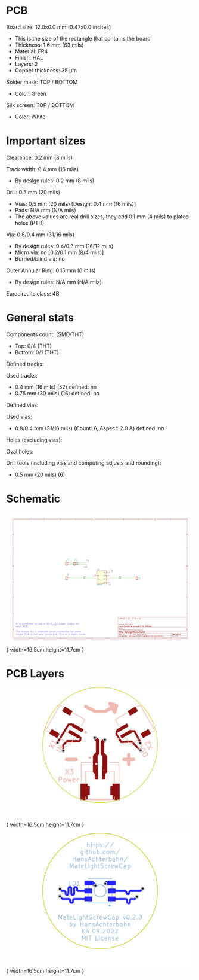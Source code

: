# PCB

Board size: 12.0x0.0 mm (0.47x0.0 inches)

- This is the size of the rectangle that contains the board
- Thickness: 1.6 mm (63 mils)
- Material: FR4
- Finish: HAL
- Layers: 2
- Copper thickness: 35 µm

Solder mask: TOP / BOTTOM

- Color: Green

Silk screen: TOP / BOTTOM

- Color: White


# Important sizes

Clearance: 0.2 mm (8 mils)

Track width: 0.4 mm (16 mils)

- By design rules: 0.2 mm (8 mils)

Drill: 0.5 mm (20 mils)

- Vias: 0.5 mm (20 mils) [Design: 0.4 mm (16 mils)]
- Pads: N/A mm (N/A mils)
- The above values are real drill sizes, they add 0.1 mm (4 mils) to plated holes (PTH)

Via: 0.8/0.4 mm (31/16 mils)

- By design rules: 0.4/0.3 mm (16/12 mils)
- Micro via: no [0.2/0.1 mm (8/4 mils)]
- Burried/blind via: no

Outer Annular Ring: 0.15 mm (6 mils)

- By design rules: N/A mm (N/A mils)

Eurocircuits class: 4B


# General stats

Components count: (SMD/THT)

- Top: 0/4 (THT)
- Bottom: 0/1 (THT)

Defined tracks:


Used tracks:

- 0.4 mm (16 mils) (52) defined: no
- 0.75 mm (30 mils) (16) defined: no

Defined vias:


Used vias:

- 0.8/0.4 mm (31/16 mils) (Count: 6, Aspect: 2.0 A) defined: no

Holes (excluding vias):


Oval holes:


Drill tools (including vias and computing adjusts and rounding):

- 0.5 mm (20 mils) (6)


# Schematic

![Schematic in SVG format](../doc/schematic.svg){ width=16.5cm height=11.7cm }



# PCB Layers

![PCB Front copper](../pcb/board-assembly_page_01-_n.svg){ width=16.5cm height=11.7cm }

![PCB Bottom copper](../pcb/board-assembly_page_02-_n.svg){ width=16.5cm height=11.7cm }

